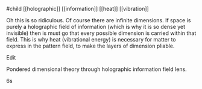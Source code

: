 #child [[holographic]] [[information]] [[heat]] [[vibration]]

Oh this is so ridiculous. Of course there are infinite dimensions. If space is purely a holographic field of information (which is why it is so dense yet invisible) then is must go that every possible dimension is carried within that field. This is why heat (vibrational energy) is necessary for matter to express in the pattern field, to make the layers of dimension pliable.

Edit

Pondered dimensional theory through holographic information field lens.

6s